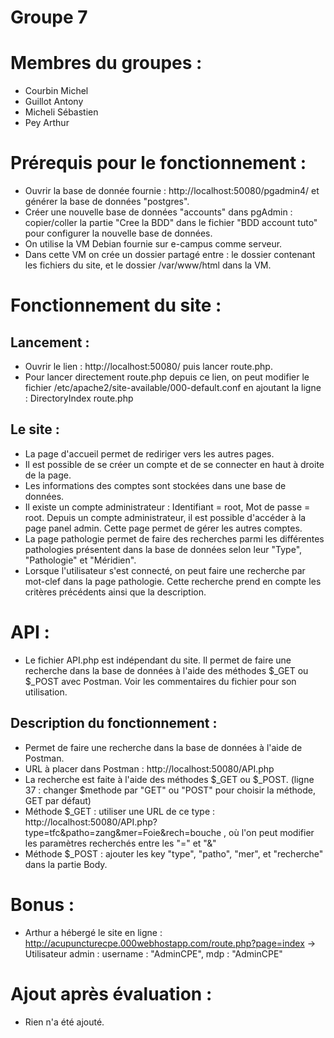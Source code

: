 # Groupe 7

# Membres du groupes :  
- Courbin Michel
- Guillot Antony
- Micheli Sébastien
- Pey Arthur

# Prérequis pour le fonctionnement :
- Ouvrir la base de donnée fournie : http://localhost:50080/pgadmin4/ et générer la base de données "postgres".
- Créer une nouvelle base de données "accounts" dans pgAdmin : copier/coller la partie "Cree la BDD" dans le fichier "BDD account tuto" pour configurer la nouvelle base de données.
- On utilise la VM Debian fournie sur e-campus comme serveur.
- Dans cette VM on crée un dossier partagé entre : le dossier contenant les fichiers du site, et le dossier /var/www/html dans la VM.

# Fonctionnement du site :
## Lancement :
- Ouvrir le lien : http://localhost:50080/ puis lancer route.php.
- Pour lancer directement route.php depuis ce lien, on peut modifier le fichier /etc/apache2/site-available/000-default.conf en ajoutant la ligne : DirectoryIndex route.php

## Le site :
- La page d'accueil permet de rediriger vers les autres pages.
- Il est possible de se créer un compte et de se connecter en haut à droite de la page. 
- Les informations des comptes sont stockées dans une base de données.
- Il existe un compte administrateur : Identifiant = root, Mot de passe = root. Depuis un compte administrateur, il est possible d'accéder à la page panel admin. Cette page permet de gérer les autres comptes.
- La page pathologie permet de faire des recherches parmi les différentes pathologies présentent dans la base de données selon leur "Type", "Pathologie" et "Méridien".
- Lorsque l'utilisateur s'est connecté, on peut faire une recherche par mot-clef dans la page pathologie. Cette recherche prend en compte les critères précédents ainsi que la description.

# API :
- Le fichier API.php est indépendant du site. Il permet de faire une recherche dans la base de données à l'aide des méthodes $_GET ou $_POST avec Postman. Voir les commentaires du fichier pour son utilisation.
## Description du fonctionnement :
- Permet de faire une recherche dans la base de données à l'aide de Postman. 
- URL à placer dans Postman : http://localhost:50080/API.php
- La recherche est faite à l'aide des méthodes $_GET ou $_POST. (ligne 37 : changer $methode par "GET" ou "POST" pour choisir la méthode, GET par défaut)
- Méthode $_GET : utiliser une URL de ce type : http://localhost:50080/API.php?type=tfc&patho=zang&mer=Foie&rech=bouche , où l'on peut modifier les paramètres recherchés entre les "=" et "&"
- Méthode $_POST : ajouter les key "type", "patho", "mer", et "recherche" dans la partie Body.


# Bonus :
- Arthur a hébergé le site en ligne : http://acupuncturecpe.000webhostapp.com/route.php?page=index
-> Utilisateur admin : username : "AdminCPE", mdp : "AdminCPE"

# Ajout après évaluation :
- Rien n'a été ajouté.
